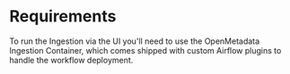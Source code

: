 # Requirements

To run the Ingestion via the UI you'll need to use the OpenMetadata Ingestion Container, which comes shipped with
custom Airflow plugins to handle the workflow deployment.